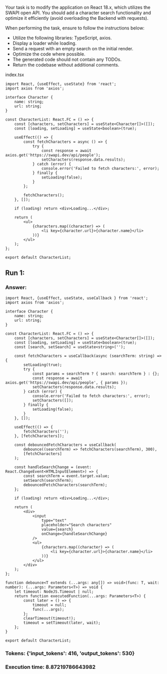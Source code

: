 Your task is to modify the application on React 18.x, which utilizes the SWAPI open API.
You should add a character search functionality and optimize it efficiently (avoid overloading the Backend with requests).

When performing the task, ensure to follow the instructions below:
- Utilize the following libraries: TypeScript, axios.
- Display a loader while loading.
- Send a request with an empty search on the initial render.
- Optimize the code where possible.
- The generated code should not contain any TODOs.
- Return the codebase without additional comments.

index.tsx
```tsx
import React, {useEffect, useState} from 'react';
import axios from 'axios';

interface Character {
    name: string;
    url: string;
}

const CharacterList: React.FC = () => {
    const [characters, setCharacters] = useState<Character[]>([]);
    const [loading, setLoading] = useState<boolean>(true);

    useEffect(() => {
        const fetchCharacters = async () => {
            try {
                const response = await axios.get('https://swapi.dev/api/people');
                setCharacters(response.data.results);
            } catch (error) {
                console.error('Failed to fetch characters:', error);
            } finally {
                setLoading(false);
            }
        };

        fetchCharacters();
    }, []);

    if (loading) return <div>Loading...</div>;

    return (
        <ul>
            {characters.map((character) => (
                <li key={character.url}>{character.name}</li>
            ))}
        </ul>
    );
};

export default CharacterList;
```

## Run 1:
### Answer:
```tsx
import React, {useEffect, useState, useCallback } from 'react';
import axios from 'axios';

interface Character {
    name: string;
    url: string;
}

const CharacterList: React.FC = () => {
    const [characters, setCharacters] = useState<Character[]>([]);
    const [loading, setLoading] = useState<boolean>(true);
    const [search, setSearch] = useState<string>('');

    const fetchCharacters = useCallback(async (searchTerm: string) => {
        setLoading(true);
        try {
            const params = searchTerm ? { search: searchTerm } : {};
            const response = await axios.get('https://swapi.dev/api/people', { params });
            setCharacters(response.data.results);
        } catch (error) {
            console.error('Failed to fetch characters:', error);
            setCharacters([]);
        } finally {
            setLoading(false);
        }
    }, []);

    useEffect(() => {
        fetchCharacters('');
    }, [fetchCharacters]);

    const debouncedFetchCharacters = useCallback(
        debounce((searchTerm) => fetchCharacters(searchTerm), 300),
        [fetchCharacters]
    );

    const handleSearchChange = (event: React.ChangeEvent<HTMLInputElement>) => {
        const searchTerm = event.target.value;
        setSearch(searchTerm);
        debouncedFetchCharacters(searchTerm);
    };

    if (loading) return <div>Loading...</div>;

    return (
        <div>
            <input
                type="text"
                placeholder="Search characters"
                value={search}
                onChange={handleSearchChange}
            />
            <ul>
                {characters.map((character) => (
                    <li key={character.url}>{character.name}</li>
                ))}
            </ul>
        </div>
    );
};

function debounce<T extends (...args: any[]) => void>(func: T, wait: number): (...args: Parameters<T>) => void {
    let timeout: NodeJS.Timeout | null;
    return function executedFunction(...args: Parameters<T>) {
        const later = () => {
            timeout = null;
            func(...args);
        };
        clearTimeout(timeout!);
        timeout = setTimeout(later, wait);
    };
}

export default CharacterList;
```

### Tokens: {'input_tokens': 416, 'output_tokens': 530}
### Execution time: 8.87219786643982
